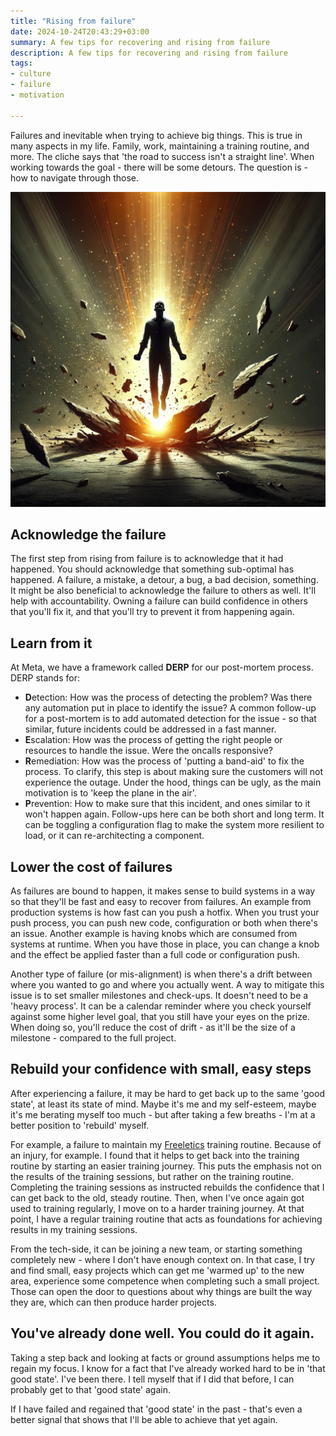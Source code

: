 ```yaml
---
title: "Rising from failure"
date: 2024-10-24T20:43:29+03:00
summary: A few tips for recovering and rising from failure
description: A few tips for recovering and rising from failure
tags:
- culture
- failure
- motivation

---
```


Failures and inevitable when trying to achieve big things. This is true in many aspects in my life. Family, work, maintaining a training routine, and more. The cliche says that 'the road to success isn't a straight line'. When working towards the goal - there will be some detours. The question is - how to navigate through those.

![](rising.png "An image of a person rising from failure, by ChatGPT. Usually, this isn't as dramatic")

## Acknowledge the failure

The first step from rising from failure is to acknowledge that it had happened. You should acknowledge that something sub-optimal has happened. A failure, a mistake, a detour, a bug, a bad decision, something. It might be also beneficial to acknowledge the failure to others as well. It'll help with accountability. Owning a failure can build confidence in others that you'll fix it, and that you'll try to prevent it from happening again.

## Learn from it

At Meta, we have a framework called **DERP** for our post-mortem process. DERP stands for:
* **D**etection: How was the process of detecting the problem? Was there any automation put in place to identify the issue? A common follow-up for a post-mortem is to add automated detection for the issue - so that similar, future incidents could be addressed in a fast manner.
* **E**scalation: How was the process of getting the right people or resources to handle the issue. Were the oncalls responsive?
* **R**emediation: How was the process of 'putting a band-aid' to fix the process. To clarify, this step is about making sure the customers will not experience the outage. Under the hood, things can be ugly, as the main motivation is to 'keep the plane in the air'.
* **P**revention: How to make sure that this incident, and ones similar to it won't happen again. Follow-ups here can be both short and long term. It can be toggling a configuration flag to make the system more resilient to load, or it can re-architecting a component.

## Lower the cost of failures

As failures are bound to happen, it makes sense to build systems in a way so that they'll be fast and easy to recover from failures. An example from production systems is how fast can you push a hotfix. When you trust your push process, you can push new code, configuration or both when there's an issue. Another example is having knobs which are consumed from systems at runtime. When you have those in place, you can change a knob and the effect be applied faster than a full code or configuration push.

Another type of failure (or mis-alignment) is when there's a drift between where you wanted to go and where you actually went. A way to mitigate this issue is to set smaller milestones and check-ups. It doesn't need to be a 'heavy process'. It can be a calendar reminder where you check yourself against some higher level goal, that you still have your eyes on the prize. When doing so, you'll reduce the cost of drift - as it'll be the size of a milestone - compared to the full project.

## Rebuild your confidence with small, easy steps

After experiencing a failure, it may be hard to get back up to the same 'good state', at least its state of mind. Maybe it's me and my self-esteem, maybe it's me berating myself too much - but after taking a few breaths - I'm at a better position to 'rebuild' myself.

For example, a failure to maintain my [Freeletics](https://www.freeletics.com/) training routine. Because of an injury, for example. I found that it helps to get back into the training routine by starting an easier training journey. This puts the emphasis not on the results of the training sessions, but rather on the training routine. Completing the training sessions as instructed rebuilds the confidence that I can get back to the old, steady routine. Then, when I've once again got used to training regularly, I move on to a harder training journey. At that point, I have a regular training routine that acts as foundations for achieving results in my training sessions.

From the tech-side, it can be joining a new team, or starting something completely new - where I don't have enough context on. In that case, I try and find small, easy projects which can get me 'warmed up' to the new area, experience some competence when completing such a small project. Those can open the door to questions about why things are built the way they are, which can then produce harder projects.

## You've already done well. You could do it again.

Taking a step back and looking at facts or ground assumptions helps me to regain my focus. I know for a fact that I've already worked hard to be in 'that good state'. I've been there. I tell myself that if I did that before, I can probably get to that 'good state' again.

If I have failed and regained that 'good state' in the past - that's even a better signal that shows that I'll be able to achieve that yet again.

